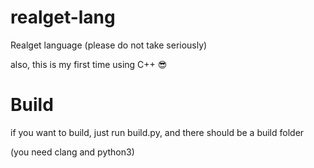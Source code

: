 # realget-lang
Realget language (please do not take seriously)

also, this is my first time using C++ 😎

# Build

if you want to build, just run build.py, and there should be a build folder

(you need clang and python3)
